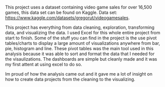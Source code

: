This project uses a dataset containing video game sales for over 16,500 games, this data set can be found on Kaggle. Data set: https://www.kaggle.com/datasets/gregorut/videogamesales.

This project has everything from data cleaning, exploration, transforming data, and visualizing the data. I used Excel for this whole entire project from start to finish.
Some of the stuff you can find in the project is the use pivot tables/charts to display a large amount of visualizations anywhere from bar, pie, histogram and line. 
These pivot tables was the main tool used in this analysis because it was able to sort and format the data that I needed for the visaulizations.
The dashboards are simple but cleanly made and it was my first attent at using excel to do so.

Im proud of how the analysis came out and it gave me a lot of insight on how to create data projects from the cleaning to the visualizing. 
